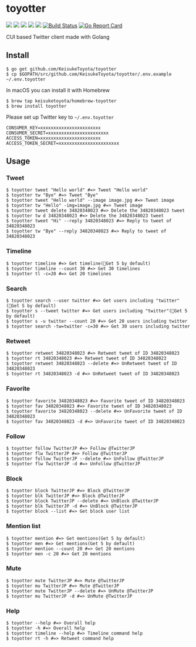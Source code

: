# toyotter
![](https://img.shields.io/github/stars/KeisukeToyota/toyotter.svg)
![](https://img.shields.io/github/release/KeisukeToyota/toyotter.svg)
![](https://img.shields.io/github/issues/KeisukeToyota/toyotter.svg)
![](https://img.shields.io/github/forks/KeisukeToyota/toyotter.svg)
![](https://img.shields.io/github/license/KeisukeToyota/toyotter.svg)
[![Build Status](https://travis-ci.org/KeisukeToyota/toyotter.svg?branch=master)](https://travis-ci.org/KeisukeToyota/toyotter)
[![Go Report Card](https://goreportcard.com/badge/github.com/KeisukeToyota/toyotter)](https://goreportcard.com/report/github.com/KeisukeToyota/toyotter)

CUI based Twitter client made with Golang

## Install

```shell
$ go get github.com/KeisukeToyota/toyotter
$ cp $GOPATH/src/github.com/KeisukeToyota/toyotter/.env.example ~/.env.toyotter
```

In macOS you can install it with Homebrew
```shell
$ brew tap keisuketoyota/homebrew-toyotter
$ brew install toyotter
```

Please set up Twitter key to `~/.env.toyotter`
```
CONSUMER_KEY=xxxxxxxxxxxxxxxxxxxxxxx
CONSUMER_SECRET=xxxxxxxxxxxxxxxxxxxxxxx
ACCESS_TOKEN=xxxxxxxxxxxxxxxxxxxxxxx
ACCESS_TOKEN_SECRET=xxxxxxxxxxxxxxxxxxxxxxx
```

## Usage

### Tweet
```shell
$ toyotter tweet "Hello world" #=> Tweet "Hello world"
$ toyotter tw "Bye" #=> Tweet "Bye"
$ toyotter tweet "Hello world" --image image.jpg #=> Tweet image
$ toyotter tw "Hello" -img=image.jpg #=> Tweet image
$ toyotter tweet delete 34820348023 #=> Delete the 34820348023 tweet
$ toyotter tw d 34820348023 #=> Delete the 34820348023 tweet
$ toyotter tweet "Hi" --reply 34820348023 #=> Reply to tweet of 34820348023
$ toyotter tw "Bye" --reply 34820348023 #=> Reply to tweet of 34820348023
```

### Timeline
```shell
$ toyotter timeline #=> Get timeline(Get 5 by default)
$ toyotter timeline --count 30 #=> Get 30 timelines
$ toyotter tl -c=20 #=> Get 20 timelines
```

### Search
```shell
$ toyotter search --user twitter #=> Get users including "twitter"(Get 5 by default)
$ toyotter s --tweet twitter #=> Get users including "twitter"(Get 5 by default)
$ toyotter s -u twitter --count 20 #=> Get 20 users including twitter
$ toyotter search -tw=twitter -c=30 #=> Get 30 users including twitter
```

### Retweet
```shell
$ toyotter retweet 34820348023 #=> Retweet tweet of ID 34820348023
$ toyotter rt 34820348023 #=> Retweet tweet of ID 34820348023
$ toyotter retweet 34820348023 --delete #=> UnRetweet tweet of ID 34820348023
$ toyotter rt 34820348023 -d #=> UnRetweet tweet of ID 34820348023
```

### Favorite
```shell
$ toyotter favorite 34820348023 #=> Favorite tweet of ID 34820348023
$ toyotter fav 34820348023 #=> Favorite tweet of ID 34820348023
$ toyotter favorite 34820348023 --delete #=> UnFavorite tweet of ID 34820348023
$ toyotter fav 34820348023 -d #=> UnFavorite tweet of ID 34820348023
```

### Follow
```shell
$ toyotter follow TwitterJP #=> Follow @TwitterJP
$ toyotter flw TwitterJP #=> Follow @TwitterJP
$ toyotter follow TwitterJP --delete #=> UnFollow @TwitterJP
$ toyotter flw TwitterJP -d #=> UnFollow @TwitterJP
```

### Block
```shell
$ toyotter block TwitterJP #=> Block @TwitterJP
$ toyotter blk TwitterJP #=> Block @TwitterJP
$ toyotter block TwitterJP --delete #=> UnBlock @TwitterJP
$ toyotter blk TwitterJP -d #=> UnBlock @TwitterJP
$ toyotter block --list #=> Get block user list
```

### Mention list
```shell
$ toyotter mention #=> Get mentions(Get 5 by default)
$ toyotter men #=> Get mentions(Get 5 by default)
$ toyotter mention --count 20 #=> Get 20 mentions
$ toyotter men -c 20 #=> Get 20 mentions
```

### Mute
```shell
$ toyotter mute TwitterJP #=> Mute @TwitterJP
$ toyotter mu TwitterJP #=> Mute @TwitterJP
$ toyotter mute TwitterJP --delete #=> UnMute @TwitterJP
$ toyotter mu TwitterJP -d #=> UnMute @TwitterJP
```

### Help
```shell
$ toyotter --help #=> Overall help
$ toyotter -h #=> Overall help
$ toyotter timeline --help #=> Timeline command help
$ toyotter rt -h #=> Retweet command help
```
